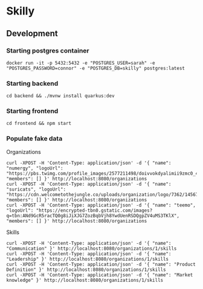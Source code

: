 # Skilly

## Development

### Starting postgres container
`docker run -it -p 5432:5432 -e "POSTGRES_USER=sarah" -e "POSTGRES_PASSWORD=connor" -e "POSTGRES_DB=skilly" postgres:latest`

### Starting backend
`cd backend && ./mvnw install quarkus:dev`

### Starting frontend
`cd frontend && npm start`

### Populate fake data
Organizations
```
curl -XPOST -H 'Content-Type: application/json' -d '{ "name": "numergy", "logoUrl": "https://pbs.twimg.com/profile_images/2577211498/doivvokdyalimii9zmc0_400x400.jpeg", "members": [] }' http://localhost:8080/organizations
curl -XPOST -H 'Content-Type: application/json' -d '{ "name": "suricats", "logoUrl": "https://cdn.welcometothejungle.co/uploads/organization/logo/7362/145675/suricats.png", "members": [] }' http://localhost:8080/organizations
curl -XPOST -H 'Content-Type: application/json' -d '{ "name": "teemo", "logoUrl": "https://encrypted-tbn0.gstatic.com/images?q=tbn:ANd9GcR5racTQ0g8iJiXJG7ZozBqbVjh8YwdUenRSDQgpZV4uMS3TKlX", "members": [] }' http://localhost:8080/organizations
```

Skills
```
curl -XPOST -H 'Content-Type: application/json' -d '{ "name": "Communication" }' http://localhost:8080/organizations/1/skills
curl -XPOST -H 'Content-Type: application/json' -d '{ "name": "Leadership" }' http://localhost:8080/organizations/1/skills
curl -XPOST -H 'Content-Type: application/json' -d '{ "name": "Product Definition" }' http://localhost:8080/organizations/1/skills
curl -XPOST -H 'Content-Type: application/json' -d '{ "name": "Market knowledge" }' http://localhost:8080/organizations/1/skills
```
